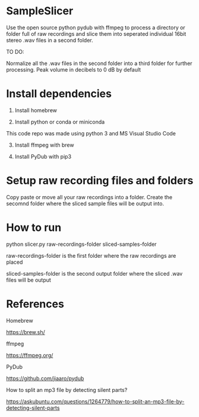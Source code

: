 # SampleSlicer
Use the open source python pydub with ffmpeg to process a directory or folder full of raw recordings
and slice them into seperated individual 16bit stereo .wav files
in a second folder.

TO DO: 

Normalize all the .wav files in the second folder into a third folder for further processing.
Peak volume in decibels to 0 dB by default

# Install dependencies
1. Install homebrew

2. Install python or conda or miniconda

This code repo was made using python 3 and MS Visual Studio Code

3. Install ffmpeg with brew

4. Install PyDub with pip3

# Setup raw recording files and folders

Copy paste or move all your raw recordings into a folder.
Create the secomnd folder where the sliced sample files will be output into.

# How to run

python slicer.py raw-recordings-folder sliced-samples-folder

raw-recordings-folder is the first folder where the raw recordings are placed

sliced-samples-folder is the second output folder where the sliced .wav files will be output

# References

Homebrew

https://brew.sh/

ffmpeg

https://ffmpeg.org/

PyDub

https://github.com/jiaaro/pydub

How to split an mp3 file by detecting silent parts?

https://askubuntu.com/questions/1264779/how-to-split-an-mp3-file-by-detecting-silent-parts
